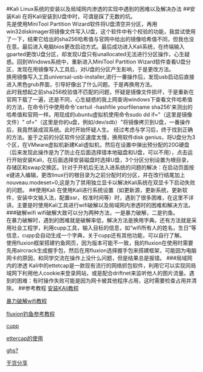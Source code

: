 #Kali Linux系统的安装以及局域网内渗透的实现中遇到的困难以及解决办法
##安装Kali
在将Kali安装到U盘中时，可谓是踩了无数的坑。  
先是使用MiniTool Partition Wizard软件将U盘清空并分区，再用win32diskimager将镜像文件写入U盘，这个软件中有个校验的功能，我尝试使用了一下，结果它给出的sha256哈希值与官网中给出的镜像哈希值不同，但我也没在意。最后进入电脑bios更改启动方式。最后成功进入Kali系统，在终端输入gparted更改U盘分区，却发现U盘只有unallocated无法进行分区操作，心生疑惑。回到Windows系统中，重新进入MiniTool Partition Wizard软件查看U盘分区，发现在用镜像写入工具后，对U盘的分区产生影响，于是更改方法。  
换用镜像写入工具universal-usb-installer,进行一番操作后，发现usb启动后直接进入黑色grub界面，引导好像出了什么问题。于是再换用方法。  
此时我想起之前sha256校验值不匹配的问题，怀疑是镜像文件损坏，于是重新在官网下载了一遍，还是不同，心生疑惑的我上网查询windows下查看文件哈希值的方法，在命令行中使用命令'certuil -hashfile yourfilename sha256'来测出的哈希值和官网一样。用现成的ubuntu虚拟机使用命令sudo dd if="（这里是镜像文件）" of="（这里是你的u盘，例如/dev/sdb）"将镜像拷贝到U盘，一番操作后，我竟然装成双系统。此时开始怀疑人生。
经过考虑与学习后，终于找到正确的方法。鉴于之前的分区软件分区速度太慢，换用软件disk genius，将U盘分为3个区，在VMware虚拟机新建Kali虚拟机，然后在设置中弹出预分配的20G硬盘（后来发现此操作是为了防止在后面选择错本地磁盘和U盘，可以不用），点击运行开始安装Kali，在后面选择安装磁盘时选择U盘，3个分区分别设置为根目录，存储区和swap交换区。针对于开机后无法入进系统的问题的解决：在启动页面按e键进入编辑，更改linux行的根目录为之前分配时的分区，并在改行结尾加上nouveau.modeset=0,这是为了禁用独立显卡以解决Kali系统在双显卡下启动失败的问题。
##使用Kali
在使用Kali进行系统设置（如更新源，更新系统，更新软件，安装中文输入法，配置ssr，校准时间等）时，遇到了很多困难，在这里不详讲。主要是时使用Kali工具进行wifi破解以及局域网内渗透时的困难和解决方法。
###破解wifi
wifi破解大致可以分为两种方法，一是暴力破解，二是钓鱼。  
在暴力破解时，遇到的困难就是破解率低，解决方法是换用字典。还有方法就是采用社会工程学，利用cupp工具，输入目标的信息，如“wifi所有人的姓名，生日”等信息，cupp会自动生成一个字典，关于cupp还有其他功能，可以自行了解。  
使用fluxion框架搭建钓鱼网页，因为版本可能不一致，我的fluxion在使用时需要先用aircrack生成握手包，然后在用fluxion选择握手包来搭建框架，可能因为电脑网卡的原因，和同学交流在操作上没什么问题，但是结果总是报错。
###局域网内的渗透
Kali中的ettetcap是一款现有流行的网络抓包软件，利用它可以实现同局域网下利用他人cookie来登录网站，或是配合driftnet来监听他人的图片流量。遇到的困难：有时操作失败可能是因为网卡被其他程序占用，这时需要检查占用并清除。
##参考教程
[安装KAli教程](http://www.pianshen.com/article/3693482337/)

[暴力破解wifi教程](https://blog.csdn.net/kinnisoy/article/details/90240575)

[fluxion钓鱼参考教程](https://blog.csdn.net/ljt101222/article/details/84109302)

[cupp](https://www.freebuf.com/sectool/144740.html)

[ettercap的使用](https://blog.csdn.net/zc19930620/article/details/61642372/)

[ghs?](https://www.cnblogs.com/lvchenfeng/p/5596572.html)

[干货分享](https://www.shiyanlou.com/courses/698)